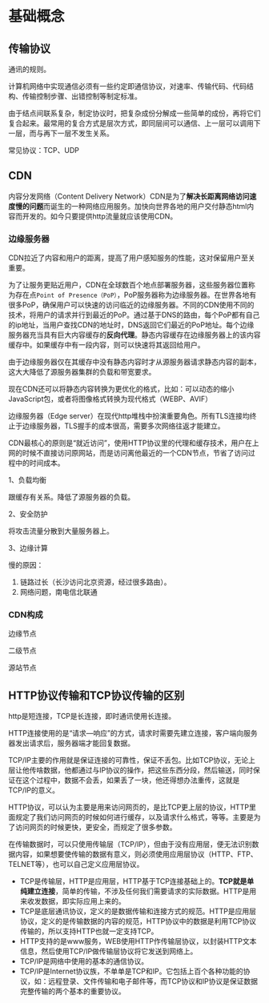 # 基础概念

## 传输协议

通讯的规则。

计算机网络中实现通信必须有一些约定即通信协议，对速率、传输代码、代码结构、传输控制步骤、出错控制等制定标准。

由于结点间联系复杂，制定协议时，把复杂成份分解成一些简单的成份，再将它们复合起来。最常用的复合方式是层次方式，即同层间可以通信、上一层可以调用下一层，而与再下一层不发生关系。

常见协议：TCP、UDP

## CDN

内容分发网络（Content Delivery Network）CDN是为了**解决长距离网络访问速度慢的问题**而诞生的一种网络应用服务。加快向世界各地的用户交付静态html内容而开发的。如今只要提供http流量就应该使用CDN。

### 边缘服务器

CDN拉近了内容和用户的距离，提高了用户感知服务的性能，这对保留用户至关重要。

为了让服务更贴近用户，CDN在全球数百个地点部署服务器，这些服务器位置称为存在点`Point of Presence（PoP）`，PoP服务器称为边缘服务器。在世界各地有很多PoP，确保用户可以快速的访问临近的边缘服务器。不同的CDN使用不同的技术，将用户的请求并行到最近的PoP。通过基于DNS的路由，每个PoP都有自己的ip地址，当用户查找CDN的地址时，DNS返回它们最近的PoP地址。每个边缘服务器充当具有巨大内容缓存的**反向代理**。静态内容缓存在边缘服务器上的该内容缓存中。如果缓存中有一段内容，则可以快速将其返回给用户。

由于边缘服务器仅在其缓存中没有静态内容时才从源服务器请求静态内容的副本，这大大降低了源服务器集群的负载和带宽要求。

现在CDN还可以将静态内容转换为更优化的格式，比如：可以动态的缩小JavaScript包，或者将图像格式转换为现代格式（WEBP、AVIF）

边缘服务器（Edge server）在现代http堆栈中扮演重要角色。所有TLS连接均终止于边缘服务器，TLS握手的成本很高，需要多次网络往返才能建立。

CDN最核心的原则是“就近访问”，使用HTTP协议里的代理和缓存技术，用户在上网的时候不直接访问原网站，而是访问离他最近的一个CDN节点，节省了访问过程中的时间成本。

1、负载均衡

跟缓存有关系。降低了源服务器的负载。

2、安全防护

将攻击流量分散到大量服务器上。

3、边缘计算

慢的原因：

1. 链路过长（长沙访问北京资源，经过很多路由）。
2. 网络问题，南电信北联通

### CDN构成

边缘节点

二级节点

源站节点

## HTTP协议传输和TCP协议传输的区别

http是短连接，TCP是长连接，即时通讯使用长连接。

HTTP连接使用的是“请求—响应”的方式，请求时需要先建立连接，客户端向服务器发出请求后，服务器端才能回复数据。

TCP/IP主要的作用就是保证连接的可靠性，保证不丢包。比如TCP协议，无论上层让他传啥数据，他都通过与IP协议的操作，把这些东西分段，然后输送，同时保证在这个过程中，数据不会丢，如果丢了一块，他还得想办法重传，这就是TCP/IP的意义。

HTTP协议，可以认为主要是用来访问网页的，是比TCP更上层的协议，HTTP里面规定了我们访问网页的时候如何进行缓存，以及请求什么格式，等等。主要是为了访问网页的时候更快，更安全，而规定了很多参数。

在传输数据时，可以只使用传输层（TCP/IP），但由于没有应用层，便无法识别数据内容，如果想要使传输的数据有意义，则必须使用应用层协议（HTTP、FTP、TELNET等），也可以自己定义应用层协议。

- TCP是传输层，HTTP是应用层，HTTP基于TCP连接基础上的。**TCP就是单纯建立连接**，简单的传输，不涉及任何我们需要请求的实际数据。HTTP是用来收发数据，即实际应用上来的。
- TCP是底层通讯协议，定义的是数据传输和连接方式的规范。HTTP是应用层协议，定义的是传输数据的内容的规范，HTTP协议中的数据是利用TCP协议传输的，所以支持HTTP也就一定支持TCP。
- HTTP支持的是www服务，WEB使用HTTP作传输层协议，以封装HTTP文本信息，然后使用TCP/IP做传输层协议将它发送到网络上。
- TCP/IP是网络中使用的基本的通信协议。
- TCP/IP是Internet协议族，不单单是TCP和IP。它包括上百个各种功能的协议，如：远程登录、文件传输和电子邮件等，而TCP协议和IP协议是保证数据完整传输的两个基本的重要协议。

